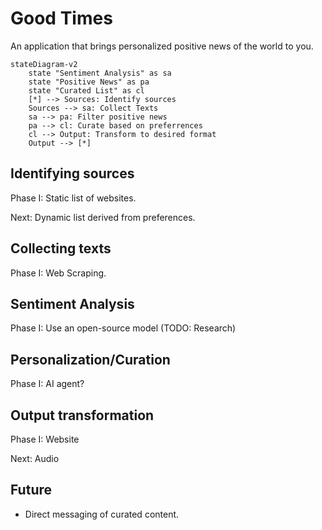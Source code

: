 # Good Times

An application that brings personalized positive news of the world to you.

```mermaid
stateDiagram-v2
    state "Sentiment Analysis" as sa
    state "Positive News" as pa
    state "Curated List" as cl
    [*] --> Sources: Identify sources
    Sources --> sa: Collect Texts
    sa --> pa: Filter positive news
    pa --> cl: Curate based on preferrences
    cl --> Output: Transform to desired format
    Output --> [*]
```

## Identifying sources

Phase I: Static list of websites.

Next: Dynamic list derived from preferences.

## Collecting texts

Phase I: Web Scraping.

## Sentiment Analysis

Phase I: Use an open-source model (TODO: Research)

## Personalization/Curation

Phase I: AI agent?

## Output transformation

Phase I: Website

Next: Audio

## Future

- Direct messaging of curated content.
